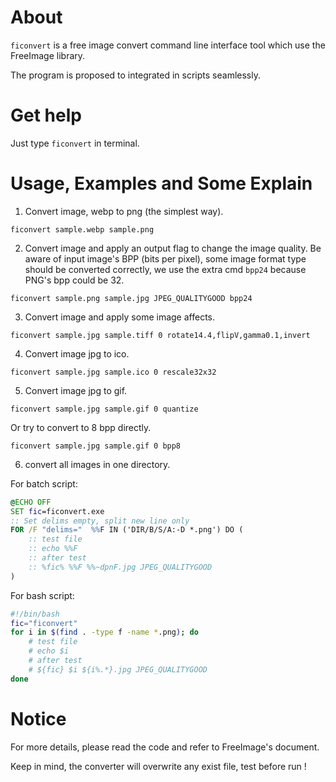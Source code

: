 # About

`ficonvert` is a free image convert command line interface tool which use the FreeImage library.

The program is proposed to integrated in scripts seamlessly.


# Get help

Just type `ficonvert` in terminal.

# Usage, Examples and Some Explain

1. Convert image, webp to png (the simplest way).

```
ficonvert sample.webp sample.png
```

2. Convert image and apply an output flag to change the image quality.
Be aware of input image's BPP (bits per pixel), some image format type should be converted
correctly, we use the extra cmd  `bpp24` because PNG's bpp could be 32.

```
ficonvert sample.png sample.jpg JPEG_QUALITYGOOD bpp24
```

3. Convert image and apply some image affects.

```
ficonvert sample.jpg sample.tiff 0 rotate14.4,flipV,gamma0.1,invert
```

4. Convert image jpg to ico.

```
ficonvert sample.jpg sample.ico 0 rescale32x32
```

5. Convert image jpg to gif.

```
ficonvert sample.jpg sample.gif 0 quantize
```

Or try to convert to 8 bpp directly.

```
ficonvert sample.jpg sample.gif 0 bpp8
```

6. convert all images in one directory.

For batch script:

```bat
@ECHO OFF
SET fic=ficonvert.exe
:: Set delims empty, split new line only
FOR /F "delims="  %%F IN ('DIR/B/S/A:-D *.png') DO (
    :: test file
    :: echo %%F
    :: after test
    :: %fic% %%F %%~dpnF.jpg JPEG_QUALITYGOOD
)
```

For bash script:

```sh
#!/bin/bash
fic="ficonvert"
for i in $(find . -type f -name *.png); do
    # test file
    # echo $i
    # after test
    # ${fic} $i ${i%.*}.jpg JPEG_QUALITYGOOD
done
```

# Notice

For more details, please read the code and refer to FreeImage's document.

Keep in mind, the converter will overwrite any exist file, test before run !

